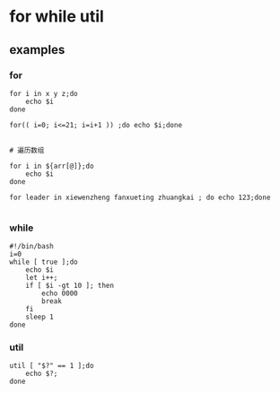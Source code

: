 # for while util

## examples
### for
```shell
for i in x y z;do
    echo $i
done

for(( i=0; i<=21; i=i+1 )) ;do echo $i;done


# 遍历数组

for i in ${arr[@]};do 
    echo $i
done
	
for leader in xiewenzheng fanxueting zhuangkai ; do echo 123;done


```	

### while
```shell
#!/bin/bash
i=0
while [ true ];do
    echo $i
    let i++;
    if [ $i -gt 10 ]; then
        echo 0000
        break
    fi
    sleep 1
done
```
### util
```shell
util [ "$?" == 1 ];do 
    echo $?;
done

```
	
